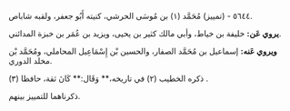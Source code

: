 ٥٦٤٤ - (تمييز) مُحَمَّد (١) بن مُوسَى الحرشي، كنيته أَبُو جعفر، ولقبه شاباص.

**يروي عَن:** خليفة بن خياط، وأبي مالك كثير بن يحيى، ويزيد بن عُمَر بن خبزة المدائني.

**ويروي عَنه:** إسماعيل بن مُحَمَّد الصفار، والحسين بْن إِسْمَاعِيل المحاملي، ومُحَمَّد بْن مخلد الدوري.

ذكره الخطيب (٢) في تاريخه،** وَقَال:** كَانَ ثقة، حافظا (٣) .

ذكرناهما للتمييز بينهم.